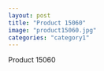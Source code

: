 ```yaml
---
layout: post
title: "Product 15060"
image: "product15060.jpg"
categories: "category1"
---
```

Product 15060
